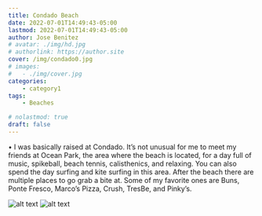 ```yaml
---
title: Condado Beach
date: 2022-07-01T14:49:43-05:00
lastmod: 2022-07-01T14:49:43-05:00
author: Jose Benitez
# avatar: ./img/hd.jpg
# authorlink: https://author.site
cover: /img/condado0.jpg
# images:
#   - ./img/cover.jpg
categories:
    - category1
tags:
    - Beaches

# nolastmod: true
draft: false
---
```


• I was basically raised at Condado. It’s not unusual for me to meet my friends at Ocean Park, the area where the beach is located, for a day full of music, spikeball, beach tennis, calisthenics, and relaxing. You can also spend the day surfing and kite surfing in this area. After the beach there are multiple places to go grab a bite at. Some of my favorite ones are Buns, Ponte Fresco, Marco’s Pizza, Crush, TresBe, and Pinky’s.

![alt text](/img/condado0.jpg)
![alt text](/img/condado1.jpg)


